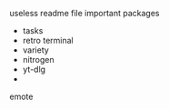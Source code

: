 useless readme file
important packages
- tasks
- retro terminal
- variety
- nitrogen
- yt-dlg
- 
emote
